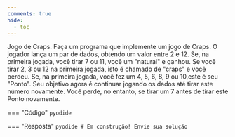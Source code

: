 ```yaml
---
comments: true
hide:
  - toc
---
```


Jogo de Craps. Faça um programa que implemente um jogo de Craps. O jogador lança um par de dados, obtendo um valor entre 2 e 12. Se, na primeira jogada, você tirar 7 ou 11, você um "natural" e ganhou. Se você tirar 2, 3 ou 12 na primeira jogada, isto é chamado de "craps" e você perdeu. Se, na primeira jogada, você fez um 4, 5, 6, 8, 9 ou 10,este é seu "Ponto". Seu objetivo agora é continuar jogando os dados até tirar este número novamente. Você perde, no entanto, se tirar um 7 antes de tirar este Ponto novamente.

=== "Código"
	```pyodide
	```

=== "Resposta"
	```pyodide
	# Em construção! Envie sua solução
	```
